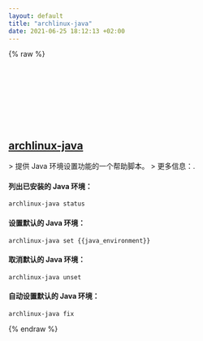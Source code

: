```yaml
---
layout: default
title: "archlinux-java"
date: 2021-06-25 18:12:13 +02:00
---
```

{% raw %}
<h2 id="archlinux-java">
  <a href="/zh/linux/archlinux-java.html">archlinux-java</a> <a href="#archlinux-java"><svg class="icon">
    <use href="/assets/images/unicode_sprite.svg#link" />
  </svg></a>
</h2>
> 提供 Java 环境设置功能的一个帮助脚本。
> 更多信息：<https://github.com/michaellass/archlinux-java-run>.

#### 列出已安装的 Java 环境：
```shell
archlinux-java status
```
#### 设置默认的 Java 环境：
```shell
archlinux-java set {{java_environment}}
```
#### 取消默认的 Java 环境：
```shell
archlinux-java unset
```
#### 自动设置默认的 Java 环境：
```shell
archlinux-java fix
```
{% endraw %}